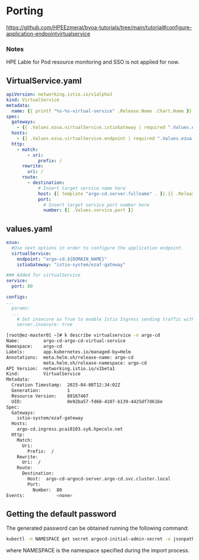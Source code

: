 # Porting

https://github.com/HPEEzmeral/byoa-tutorials/tree/main/tutorial#configure-application-endpointvirtualservice

### Notes
HPE Lable for Pod resource monitoring and SSO is not applied for now. 

## VirtualService.yaml

```yaml
apiVersion: networking.istio.io/v1alpha3
kind: VirtualService
metadata:
  name: {{ printf "%s-%s-virtual-service" .Release.Name .Chart.Name }}
spec:
  gateways:
    - {{ .Values.ezua.virtualService.istioGateway | required ".Values.ezua.virtualService.istioGateway is required !\n" }}
  hosts:
    - {{ .Values.ezua.virtualService.endpoint | required ".Values.ezua.virtualService.endpoint is required !\n" }}
  http:
    - match:
        - uri:
            prefix: /
      rewrite:
        uri: /
      route:
        - destination:
            # Insert target service name here
            host: {{ template "argo-cd.server.fullname" . }}.{{ .Release.Namespace }}.svc.cluster.local
            port:
              # Insert target service port number here
              number: {{ .Values.service.port }}

```

## values.yaml

```yaml
ezua:
  #Use next options in order to configure the application endpoint.
  virtualService:
    endpoint: "argo-cd.${DOMAIN_NAME}"
    istioGateway: "istio-system/ezaf-gateway"

### Added for virtualService
service:
  port: 80

configs:
...
  params:
  ...
    # Set insecure as True to enable Istio Ingress sending traffic with HTTP ref: https://argo-cd.readthedocs.io/en/stable/operator-manual/ingress/#istio
    server.insecure: true
```

```sh
[root@ez-master01 ~]# k describe virtualservice -n argo-cd
Name:         argo-cd-argo-cd-virtual-service
Namespace:    argo-cd
Labels:       app.kubernetes.io/managed-by=Helm
Annotations:  meta.helm.sh/release-name: argo-cd
              meta.helm.sh/release-namespace: argo-cd
API Version:  networking.istio.io/v1beta1
Kind:         VirtualService
Metadata:
  Creation Timestamp:  2025-04-08T12:34:02Z
  Generation:          1
  Resource Version:    89167467
  UID:                 0e92ba57-fd68-4107-b139-4425df7d616e
Spec:
  Gateways:
    istio-system/ezaf-gateway
  Hosts:
    argo-cd.ingress.pcai0103.sy6.hpecolo.net
  Http:
    Match:
      Uri:
        Prefix:  /
    Rewrite:
      Uri:  /
    Route:
      Destination:
        Host:  argo-cd-argocd-server.argo-cd.svc.cluster.local
        Port:
          Number:  80
Events:            <none>
```

## Getting the default password

The generated password can be obtained running the following command:

```sh
kubectl -n NAMESPACE get secret argocd-initial-admin-secret -o jsonpath="{.data.password}" | base64 -d
```

where NAMESPACE is the namespace specified during the import process.
